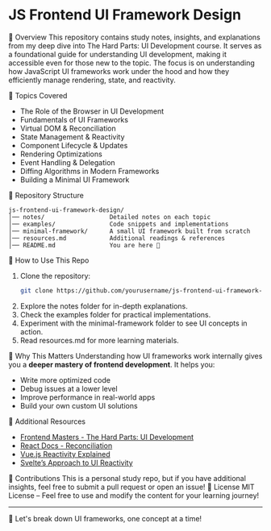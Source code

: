 # JS Frontend UI Framework Design

📌 Overview
This repository contains study notes, insights, and explanations from my deep dive into The Hard Parts: UI Development course. It serves as a foundational guide for understanding UI development, making it accessible even for those new to the topic. The focus is on understanding how JavaScript UI frameworks work under the hood and how they efficiently manage rendering, state, and reactivity.

📖 Topics Covered

- The Role of the Browser in UI Development
- Fundamentals of UI Frameworks
- Virtual DOM & Reconciliation
- State Management & Reactivity
- Component Lifecycle & Updates
- Rendering Optimizations
- Event Handling & Delegation
- Diffing Algorithms in Modern Frameworks
- Building a Minimal UI Framework

📂 Repository Structure

```
js-frontend-ui-framework-design/
│── notes/                  Detailed notes on each topic
│── examples/               Code snippets and implementations
│── minimal-framework/      A small UI framework built from scratch
│── resources.md            Additional readings & references
│── README.md               You are here 🚀
```

🚀 How to Use This Repo

1. Clone the repository:
   ```sh
   git clone https://github.com/yourusername/js-frontend-ui-framework-design.git
   ```
2. Explore the notes folder for in-depth explanations.
3. Check the examples folder for practical implementations.
4. Experiment with the minimal-framework folder to see UI concepts in action.
5. Read resources.md for more learning materials.

📌 Why This Matters
Understanding how UI frameworks work internally gives you a **deeper mastery of frontend development**. It helps you:

- Write more optimized code
- Debug issues at a lower level
- Improve performance in real-world apps
- Build your own custom UI solutions

🔗 Additional Resources

- [Frontend Masters - The Hard Parts: UI Development](https://frontendmasters.com/courses/hard-parts-ui/)
- [React Docs - Reconciliation](https://react.dev/reference/react-dom/reconciliation)
- [Vue.js Reactivity Explained](https://vuejs.org/guide/extras/reactivity-in-depth.html)
- [Svelte’s Approach to UI Reactivity](https://svelte.dev/docs#run-time-svelte-store)

🤝 Contributions
This is a personal study repo, but if you have additional insights, feel free to submit a pull request or open an issue! 📝 License
MIT License – Feel free to use and modify the content for your learning journey!

---

🚀 Let's break down UI frameworks, one concept at a time!
